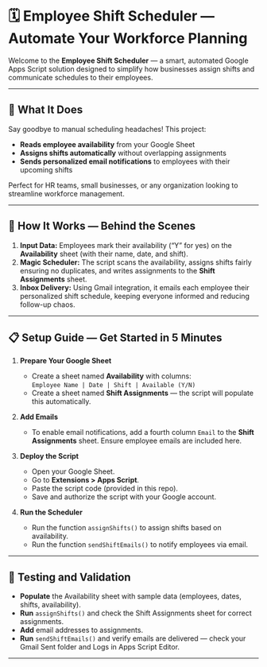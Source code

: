 # 🗓️ Employee Shift Scheduler — Automate Your Workforce Planning

Welcome to the **Employee Shift Scheduler** — a smart, automated Google Apps Script solution designed to simplify how businesses assign shifts and communicate schedules to their employees.

---
## 🚀 What It Does

Say goodbye to manual scheduling headaches! This project:

- **Reads employee availability** from your Google Sheet  
- **Assigns shifts automatically** without overlapping assignments  
- **Sends personalized email notifications** to employees with their upcoming shifts  

Perfect for HR teams, small businesses, or any organization looking to streamline workforce management.

---

## 🧩 How It Works — Behind the Scenes

1. **Input Data:** Employees mark their availability (“Y” for yes) on the **Availability** sheet (with their name, date, and shift).  
2. **Magic Scheduler:** The script scans the availability, assigns shifts fairly ensuring no duplicates, and writes assignments to the **Shift Assignments** sheet.  
3. **Inbox Delivery:** Using Gmail integration, it emails each employee their personalized shift schedule, keeping everyone informed and reducing follow-up chaos.

---
## 📋 Setup Guide — Get Started in 5 Minutes

1. **Prepare Your Google Sheet**

   - Create a sheet named **Availability** with columns:  
     `Employee Name | Date | Shift | Available (Y/N)`  
   - Create a sheet named **Shift Assignments** — the script will populate this automatically.

2. **Add Emails**

   - To enable email notifications, add a fourth column `Email` to the **Shift Assignments** sheet. Ensure employee emails are included here.

3. **Deploy the Script**

   - Open your Google Sheet.  
   - Go to **Extensions > Apps Script**.  
   - Paste the script code (provided in this repo).  
   - Save and authorize the script with your Google account.

4. **Run the Scheduler**

   - Run the function `assignShifts()` to assign shifts based on availability.  
   - Run the function `sendShiftEmails()` to notify employees via email.

---
## 🧪 Testing and Validation

- **Populate** the Availability sheet with sample data (employees, dates, shifts, availability).  
- **Run** `assignShifts()` and check the Shift Assignments sheet for correct assignments.  
- **Add** email addresses to assignments.  
- **Run** `sendShiftEmails()` and verify emails are delivered — check your Gmail Sent folder and Logs in Apps Script Editor.

---
